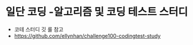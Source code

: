 # 일단 코딩 -알고리즘 및 코딩 테스트 스터디

- 코테 스터디 깃 룰 참고
- https://github.com/ellynhan/challenge100-codingtest-study
